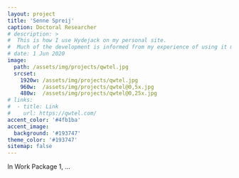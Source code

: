 ```yaml
---
layout: project
title: 'Senne Spreij'
caption: Doctoral Researcher
# description: >
#  This is how I use Hydejack on my personal site. 
#  Much of the development is informed from my experience of using it myself, creating a tight feedback loop.
# date: 1 Jun 2020
image: 
  path: /assets/img/projects/qwtel.jpg
  srcset: 
    1920w: /assets/img/projects/qwtel.jpg
    960w:  /assets/img/projects/qwtel@0,5x.jpg
    480w:  /assets/img/projects/qwtel@0,25x.jpg
# links:
#  - title: Link
#    url: https://qwtel.com/
accent_color: '#4fb1ba'
accent_image:
  background: '#193747'
theme_color: '#193747'
sitemap: false
---
```


In Work Package 1, ...



